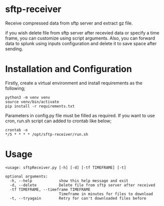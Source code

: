 # sftp-receiver
Receive compressed data from sftp server and extract gz file.

if you wish delete file from sftp server after recevied data or specify a time frame, you can customize using script arguments. Also, you can forward data to splunk using inputs configuration and delete it to save space after sending.

# Installation and Configuration

Firstly, create a virtual environment and install requirements as the following;

```
python3 -m venv venv
source venv/bin/activate
pip install -r requirements.txt
```

Parameters in config.py file must be filled as required. If you want to use cron, run.sh script can added to crontab like below;

```
crontab -e
*/5 * * * * /opt/sftp-receiver/run.sh
```

# Usage
```
<usage: sftpReceiver.py [-h] [-d] [-tf TIMEFRAME] [-t]

optional arguments:
  -h, --help            show this help message and exit
  -d, --delete          Delete file from sftp server after received
  -tf TIMEFRAME, --timeframe TIMEFRAME
                        Timeframe in minutes for files to download
  -t, --tryagain        Retry for can't downloaded files before
```
